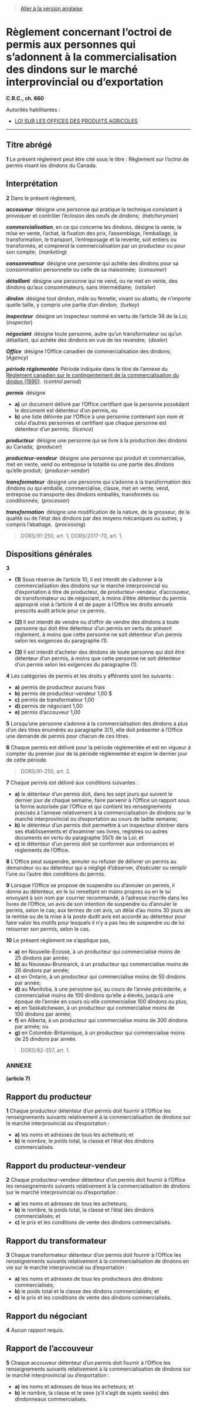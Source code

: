 > [Aller à la version anglaise](/en/Regulations/Consolidated%20Regulations%20of%20Canada/601-700/C.R.C.,%20c.%20660.md)

# Règlement concernant l’octroi de permis aux personnes qui s’adonnent à la commercialisation des dindons sur le marché interprovincial ou d’exportation

**C.R.C., ch. 660**

Autorités habilitantes : 
- [LOI SUR LES OFFICES DES PRODUITS AGRICOLES](/fr/Lois/Lois%20révisées%20du%20Canada/F/F-4.md)

----------



## Titre abrégé


**1** Le présent règlement peut être cité sous le titre : Règlement sur l’octroi de permis visant les dindons du Canada.




## Interprétation


**2** Dans le présent règlement,

***accouveur*** désigne une personne qui pratique la technique consistant à provoquer et contrôler l’éclosion des oeufs de dindons; (*hatcheryman*)

***commercialisation***, en ce qui concerne les dindons, désigne la vente, la mise en vente, l’achat, la fixation des prix, l’assemblage, l’emballage, la transformation, le transport, l’entreposage et la revente, soit entiers ou transformés, et comprend la commercialisation par un producteur ou pour son compte; (*marketing*)

***consommateur*** désigne une personne qui achète des dindons pour sa consommation personnelle ou celle de sa maisonnée; (*consumer*)

***détaillant*** désigne une personne qui ne vend, ou ne met en vente, des dindons qu’aux consommateurs, sans intermédiaire; (*retailer*)

***dindon*** désigne tout dindon, mâle ou femelle, vivant ou abattu, de n’importe quelle taille, y compris une partie d’un dindon; (*turkey*)

***inspecteur*** désigne un inspecteur nommé en vertu de l’article 34 de la Loi; (*inspector*)

***négociant*** désigne toute personne, autre qu’un transformateur ou qu’un détaillant, qui achète des dindons en vue de les revendre; (*dealer*)

***Office*** désigne l’Office canadien de commercialisation des dindons; (*Agency*)

***période réglementée*** Période indiquée dans le titre de l’annexe du [Règlement canadien sur le contingentement de la commercialisation du dindon (1990)](/fr/Règlements/Décrets,%20ordonnances%20et%20règlements%20statutaires/90/231.md). (*control period*)

***permis*** désigne
- **a)** un document délivré par l’Office certifiant que la personne possédant le document est détenteur d’un permis, ou
- **b)** une liste délivrée par l’Office à une personne contenant son nom et celui d’autres personnes et certifiant que chaque personne est détenteur d’un permis; (*licence*)

***producteur*** désigne une personne qui se livre à la production des dindons au Canada; (*producer*)

***producteur-vendeur*** désigne une personne qui produit et commercialise, met en vente, vend ou entrepose la totalité ou une partie des dindons qu’elle produit; (*producer-vendor*)

***transformateur*** désigne une personne qui s’adonne à la transformation des dindons ou qui emballe, commercialise, classe, met en vente, vend, entrepose ou transporte des dindons emballés, transformés ou conditionnés; (*processor*)

***transformation*** désigne une modification de la nature, de la grosseur, de la qualité ou de l’état des dindons par des moyens mécaniques ou autres, y compris l’abattage. (*processing*)
> DORS/91-250, art. 1; DORS/2017-70, art. 1.





## Dispositions générales


**3** 

- **(1)** Sous réserve de l’article 10, il est interdit de s’adonner à la commercialisation des dindons sur le marché interprovincial ou d’exportation à titre de producteur, de producteur-vendeur, d’accouveur, de transformateur ou de négociant, à moins d’être détenteur du permis approprié visé à l’article 4 et de payer à l’Office les droits annuels prescrits audit article pour ce permis.

- **(2)** Il est interdit de vendre ou d’offrir de vendre des dindons à toute personne qui doit être détenteur d’un permis en vertu du présent règlement, à moins que cette personne ne soit détenteur d’un permis selon les exigences du paragraphe (1).

- **(3)** Il est interdit d’acheter des dindons de toute personne qui doit être détenteur d’un permis, à moins que cette personne ne soit détenteur d’un permis selon les exigences du paragraphe (1).



**4** Les catégories de permis et les droits y afférents sont les suivants :
- **a)** permis de producteur  aucuns frais
- **b)** permis de producteur-vendeur  1,00 $
- **c)** permis de transformateur  1,00
- **d)** permis de négociant  1,00
- **e)** permis d’accouveur  1,00



**5** Lorsqu’une personne s’adonne à la commercialisation des dindons à plus d’un des titres énumérés au paragraphe 3(1), elle doit présenter à l’Office une demande de permis pour chacun de ces titres.



**6** Chaque permis est délivré pour la période réglementée et est en vigueur à compter du premier jour de la période réglementée et expire le dernier jour de cette période.
> DORS/91-250, art. 2.




**7** Chaque permis est délivré aux conditions suivantes :
- **a)** le détenteur d’un permis doit, dans les sept jours qui suivent le dernier jour de chaque semaine, faire parvenir à l’Office un rapport sous la forme autorisée par l’Office et qui contient les renseignements précisés à l’annexe relativement à la commercialisation de dindons sur le marché interprovincial ou d’exportation au cours de ladite semaine;
- **b)** le détenteur d’un permis doit permettre à un inspecteur d’entrer dans ses établissements et d’examiner ses livres, registres ou autres documents en vertu du paragraphe 35(1) de la Loi; et
- **c)** le détenteur d’un permis doit se conformer aux ordonnances et règlements de l’Office.



**8** L’Office peut suspendre, annuler ou refuser de délivrer un permis au demandeur ou au détenteur qui a négligé d’observer, d’exécuter ou remplir l’une ou l’autre des conditions du permis.



**9** Lorsque l’Office se propose de suspendre ou d’annuler un permis, il donne au détenteur, en le lui remettant en mains propres ou en le lui envoyant à son nom par courrier recommandé, à l’adresse inscrite dans les livres de l’Office, un avis de son intention de suspendre ou d’annuler le permis, selon le cas; aux termes de cet avis, un délai d’au moins 30 jours de la remise ou de la mise à la poste dudit avis est accordé au détenteur pour faire valoir les motifs pour lesquels il n’y a pas lieu de suspendre ou de lui retourner son permis, selon le cas.



**10** Le présent règlement ne s’applique pas,
- **a)** en Nouvelle-Écosse, à un producteur qui commercialise moins de 25 dindons par année;
- **b)** au Nouveau-Brunswick, à un producteur qui commercialise moins de 26 dindons par année;
- **c)** en Ontario, à un producteur qui commercialise moins de 50 dindons par année;
- **d)** au Manitoba, à une personne qui, au cours de l’année précédente, a commercialisé moins de 100 dindons qu’elle a élevés, jusqu’à une époque de l’année en cours où elle commercialise 100 dindons ou plus;
- **e)** en Saskatchewan, à un producteur qui commercialise moins de 100 dindons par année;
- **f)** en Alberta, à un producteur qui commercialise moins de 300 dindons par année; ou
- **g)** en Colombie-Britannique, à un producteur qui commercialise moins de 25 dindons par année.
> DORS/82-357, art. 1.





### **ANNEXE** 
**(article 7)**

## Rapport du producteur

**1** Chaque producteur détenteur d’un permis doit fournir à l’Office les renseignements suivants relativement à la commercialisation de dindons sur le marché interprovincial ou d’exportation :
- **a)** les noms et adresses de tous les acheteurs; et
- **b)** le nombre, le poids total, la classe et l’état des dindons commercialisés.



## Rapport du producteur-vendeur

**2** Chaque producteur-vendeur détenteur d’un permis doit fournir à l’Office les renseignements suivants relativement à la commercialisation de dindons sur le marché interprovincial ou d’exportation :
- **a)** les noms et adresses de tous les acheteurs;
- **b)** le nombre, le poids total, la classe et l’état des dindons commercialisés; et
- **c)** le prix et les conditions de vente des dindons commercialisés.



## Rapport du transformateur

**3** Chaque transformateur détenteur d’un permis doit fournir à l’Office les renseignements suivants relativement à la commercialisation de dindons en vie sur le marché interprovincial ou d’exportation :
- **a)** les noms et adresses de tous les producteurs des dindons commercialisés;
- **b)** le poids total et la classe des dindons commercialisés; et
- **c)** le prix et les conditions de vente des dindons commercialisés.



## Rapport du négociant

**4** Aucun rapport requis.



## Rapport de l’accouveur

**5** Chaque accouveur détenteur d’un permis doit fournir à l’Office les renseignements suivants relativement à la commercialisation de dindons sur le marché interprovincial ou d’exportation :
- **a)** les noms et adresses de tous les acheteurs; et
- **b)** le nombre, la classe et le sexe (s’il s’agit de sujets sexés) des dindonneaux commercialisés.



